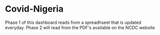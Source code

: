 # Covid-Nigeria
Phase 1 of this dashboard reads from a spreadhseet that is updated everyday.
Phase 2 will read from the PDF's available on the NCDC website
